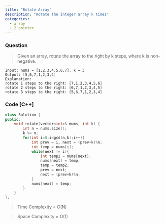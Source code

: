 ```yaml
---
title: "Rotate Array"
description: "Rotate the integer array k times"
categories:
  - array
  - 2 pointer
---
```


### Question

> Given an array, rotate the array to the right by k steps, where k is non-negative.

```
Input: nums = [1,2,3,4,5,6,7], k = 3
Output: [5,6,7,1,2,3,4]
Explanation:
rotate 1 steps to the right: [7,1,2,3,4,5,6]
rotate 2 steps to the right: [6,7,1,2,3,4,5]
rotate 3 steps to the right: [5,6,7,1,2,3,4]
```

### Code [C++]

```cpp
class Solution {
public:
    void rotate(vector<int>& nums, int k) {
        int n = nums.size();
        k %= n;
        for(int i=0;i<gcd(n,k);i++){
            int prev = i, next = (prev+k)%n;
            int temp = nums[i];
            while(next != i){
                int temp2 = nums[next];
                nums[next] = temp;
                temp = temp2;
                prev = next;
                next = (prev+k)%n;
            }
            nums[next] = temp;
        }
    }
};
```

> Time Complexity = O(N)

> Space Complexity = O(1)

